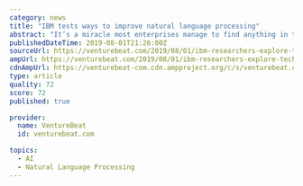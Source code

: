 ```yaml
---
category: news
title: "IBM tests ways to improve natural language processing"
abstract: "It’s a miracle most enterprises manage to find anything in their labyrinthine storage setups. Companies increasingly tap a mix of public and private clouds that don’t always play nicely ..."
publishedDateTime: 2019-08-01T21:26:00Z
sourceUrl: https://venturebeat.com/2019/08/01/ibm-researchers-explore-techniques-to-improve-enterprise-natural-language-processing/
ampUrl: https://venturebeat.com/2019/08/01/ibm-researchers-explore-techniques-to-improve-enterprise-natural-language-processing/amp/
cdnAmpUrl: https://venturebeat-com.cdn.ampproject.org/c/s/venturebeat.com/2019/08/01/ibm-researchers-explore-techniques-to-improve-enterprise-natural-language-processing/amp/
type: article
quality: 72
score: 72
published: true

provider:
  name: VentureBeat
  id: venturebeat.com

topics:
  - AI
  - Natural Language Processing
---
```

